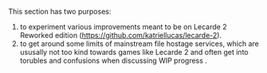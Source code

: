 This section has two purposes:
1) to experiment various improvements meant to be on Lecarde 2 Reworked edition (https://github.com/katriellucas/lecarde-2).
2) to get around some limits of mainstream file hostage services, which are ususally not too kind towards games like Lecarde 2 and often get into torubles and confusions when discussing WIP progress
   .
